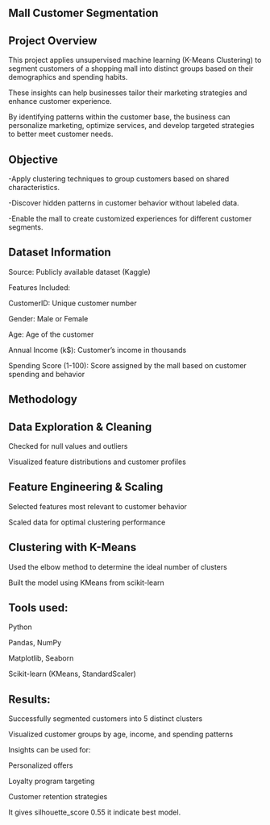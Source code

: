 
## Mall  Customer Segmentation


## Project Overview

This project applies unsupervised machine learning (K-Means Clustering) to segment customers of a shopping mall into distinct groups based on their demographics and spending habits. 

   These insights can help businesses tailor their marketing strategies and enhance customer experience.

   By identifying patterns within the customer base, the business can personalize marketing, optimize services, and develop targeted strategies to better meet customer needs.
## Objective
 
 -Apply clustering techniques to group customers based on shared characteristics.

-Discover hidden patterns in customer behavior without labeled data.

-Enable the mall to create customized experiences for different customer segments.



## Dataset Information

Source: Publicly available dataset (Kaggle)

Features Included:

CustomerID: Unique customer number

Gender: Male or Female

Age: Age of the customer

Annual Income (k$): Customer’s income in thousands

Spending Score (1-100): Score assigned by the mall based on customer spending and behavior
## Methodology


## Data Exploration & Cleaning

Checked for null values and outliers

Visualized feature distributions and customer profiles
## Feature Engineering & Scaling

Selected features most relevant to customer behavior

Scaled data for optimal clustering performance
## Clustering with K-Means

Used the elbow method to determine the ideal number of clusters

Built the model using KMeans from scikit-learn

## Tools used:

Python

Pandas, NumPy

Matplotlib, Seaborn

Scikit-learn (KMeans, StandardScaler)
## Results:
Successfully segmented customers into 5 distinct clusters

Visualized customer groups by age, income, and spending patterns

Insights can be used for:

Personalized offers

Loyalty program targeting

Customer retention strategies

It gives silhouette_score 0.55 it indicate best model.
